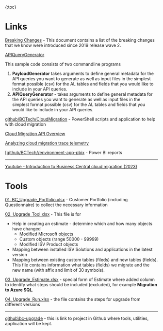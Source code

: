{:toc}

# Links


[Breaking Changes](https://github.com/microsoft/ALAppExtensions/blob/main/BREAKINGCHANGES.md) - This document contains a list of the breaking changes that we know were introduced since 2019 release wave 2.

[APIQueryGenerator](https://github.com/microsoft/BCTech/tree/master/samples/APIQueryGenerator) 

This sample code consists of two commandline programs
1. **PayloadGenerator** takes arguments to define general metadata for the API queries you want to generate as well as input files in the simplest format possible (csv) for the AL tables and fields that you would like to include in your API queries.
1. **APIQueryGenerator**  - takes arguments to define general metadata for the API queries you want to generate as well as input files in the simplest format possible (csv) for the AL tables and fields that you would like to include in your API queries.

[github/BCTech/CloudMigration](https://github.com/microsoft/BCTech/tree/master/samples/CloudMigration) - 
PowerShell scripts and application to help with cloud migration  

[Cloud Migration API Overview](https://learn.microsoft.com/en-us/dynamics365/business-central/dev-itpro/administration/cloudmigrationapi/cloud-migration-api-overview)

[Analyzing cloud migration trace telemetry](https://learn.microsoft.com/en-gb/dynamics365/business-central/dev-itpro/administration/telemetry-cloud-migration-trace)

[[github/BCTech//environment-app-pbix](https://github.com/microsoft/BCTech/tree/master/samples/AppInsights/PowerBI/Reports/AppSource) - 
Power BI reports

---
[Youtube - Introduction to Business Central cloud migration (2023)](https://youtu.be/Gwgpj1U1wxI?si=_Q9VzoOjE13p4Aw4)

# Tools

[01. BC_Upgrade_Portfolio.xlsx](https://ciellosinc.sharepoint.com/:x:/s/BC-Upgrades/EWpv8L5enjFMlAtUaXAIOZwB2uZQI3PlAa9qhpeP7bLm2Q?e=fzS7D5) - Customer Portfolio (including Questionnaire) to collect the necessary information

[02. Upgrade_Tool.xlsx](https://ciellosinc.sharepoint.com/:x:/r/sites/BC-Upgrades/Shared%20Documents/General/_Templates/02.%20Upgrade_Tool.xlsx?d=w63795f3962b44b67ad97597637bead7f&csf=1&web=1&e=X4U3wd) - This file is for
 - Help in creating an estimate - determine which and how many objects have changed
   - Modified Microsoft objects
   - Custom objects (range 50000 - 99999)
   - Modified ISV Product objects
 - Mapping between installed ISV Solutions and applications in the latest version
 - Mapping between existing custom tables (fileds) and new tables (fields). 
   This file contains information what tables (fields) we migrate and the new name (with affix and limit of 30 symbols). 

[03. Upgrade_Estimate.xlsx](https://ciellosinc.sharepoint.com/:x:/s/BC-Upgrades/EQndCCfzHNFLuc05Y-IBRAQBfCBqXSvnoIC4yZ5KcbnDHQ?e=7fGReZ) - special form of Estimate where added column to identify what steps should be included (excluded), for example **Migration to Azure SQL**.  

[04. Upgrade_Run.xlsx](https://ciellosinc.sharepoint.com/:x:/s/BC-Upgrades/EfS_Nnh2pj1Dn2c8kfNI3BIBQ0LyhG4tNgFtXM0sYXJgRg?e=pbaz8L) - the file contains the steps for upgrade from different versions

---


[github\bc-upgrade](https://github.com/ciellosinc/bc-upgrade) - this is link to project in Github where tools, utilities, application will be kept. 